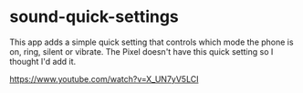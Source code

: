 # sound-quick-settings
This app adds a simple quick setting that controls which mode the phone is on, ring, silent or vibrate.
The Pixel doesn't have this quick setting so I thought I'd add it.

https://www.youtube.com/watch?v=X_UN7yV5LCI
